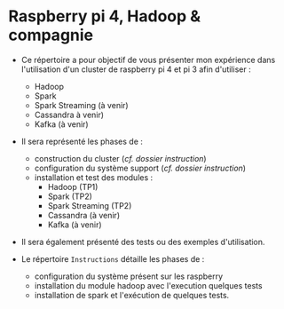 # Raspberry pi 4, Hadoop & compagnie

- Ce répertoire a pour objectif de vous présenter mon expérience dans l'utilisation d'un cluster de raspberry pi 4 et pi 3 afin d'utiliser :

	- Hadoop 
	- Spark 
	- Spark Streaming (à venir)
	- Cassandra à venir)
	- Kafka (à venir)

- Il sera représenté les phases de :
	- construction du cluster (*cf. dossier instruction*)
	- configuration du système support (*cf. dossier instruction*)
	- installation et test des modules :
		- Hadoop (TP1)
		- Spark (TP2)
		- Spark Streaming (TP2)
		- Cassandra (à venir)
		- Kafka (à venir)

- Il sera également présenté des tests ou des exemples d'utilisation.


- Le répertoire `Instructions`	détaille les phases de :
	- configuration du système présent sur les raspberry 
	- installation du module hadoop avec l'execution quelques tests
	- installation de spark et l'exécution de quelques tests.
	 
